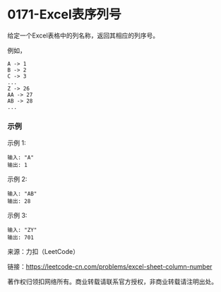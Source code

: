 # 0171-Excel表序列号

给定一个Excel表格中的列名称，返回其相应的列序号。

例如，

    A -> 1
    B -> 2
    C -> 3
    ...
    Z -> 26
    AA -> 27
    AB -> 28 
    ...

### 示例

示例 1:

    输入: "A"
    输出: 1
示例 2:

    输入: "AB"
    输出: 28
示例 3:

    输入: "ZY"
    输出: 701

来源：力扣（LeetCode）

链接：https://leetcode-cn.com/problems/excel-sheet-column-number

著作权归领扣网络所有。商业转载请联系官方授权，非商业转载请注明出处。